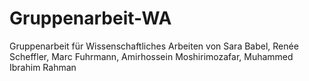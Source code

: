 # Gruppenarbeit-WA
Gruppenarbeit für Wissenschaftliches Arbeiten von Sara Babel, Renée Scheffler, Marc Fuhrmann, Amirhossein Moshirimozafar, Muhammed Ibrahim Rahman
